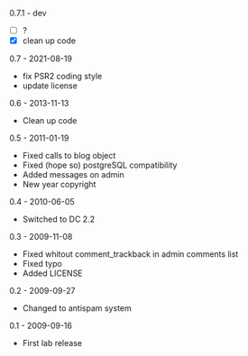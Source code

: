 0.7.1 - dev
- [ ] ?
- [x] clean up code

0.7 - 2021-08-19
- fix PSR2 coding style
- update license

0.6 - 2013-11-13
- Clean up code

0.5 - 2011-01-19
- Fixed calls to blog object
- Fixed (hope so) postgreSQL compatibility
- Added messages on admin
- New year copyright

0.4 - 2010-06-05
- Switched to DC 2.2

0.3 - 2009-11-08
- Fixed whitout comment_trackback in admin comments list
- Fixed typo
- Added LICENSE

0.2 - 2009-09-27
- Changed to antispam system

0.1 - 2009-09-16
- First lab release